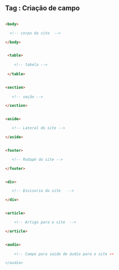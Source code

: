 
## Tag : Criação de campo 

```html

<body>

  <!-- corpo do site  -->

</body>

```

```Html

 <table>
     
    <!-- tabela -->
    
 </table>

```

```Html

<section>
  
   <!-- seção -->

</section>

```

```html 

<aside>

   <!-- Lateral do site -->

</aside>

```

```html 

<footer>

   <!-- Rodapé do site -->

</footer>

```

```html

<div>

   <!-- Divisoria do site   -->

</div>

```

```html 

<article> 

    <!-- Artigo para o site  -->

</article>

```

```html

<audio> 
   
    <!-- Campo para saida de áudio para o site --

</audio>

```

